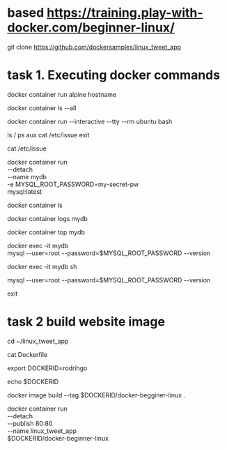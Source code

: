# based https://training.play-with-docker.com/beginner-linux/

git clone https://github.com/dockersamples/linux_tweet_app

# task 1. Executing docker commands
docker container run alpine hostname

docker container ls --all

docker container run --interactive --tty --rm ubuntu bash

ls /
ps aux
cat /etc/issue
exit

cat /etc/issue

docker container run \
--detach \
--name mydb \
-e MYSQL_ROOT_PASSWORD=my-secret-pw \
mysql:latest

docker container ls

docker container logs mydb

docker container top mydb

docker exec -it mydb \
mysql --user=root --password=$MYSQL_ROOT_PASSWORD --version

docker exec -it mydb sh

mysql --user=root --password=$MYSQL_ROOT_PASSWORD --version

exit

# task 2 build website image

 cd ~/linux_tweet_app

 cat Dockerfile

export DOCKERID=rodrihgo

echo $DOCKERID

docker image build --tag $DOCKERID/docker-begginer-linux .

 docker container run \
 --detach \
 --publish 80:80 \
 --name linux_tweet_app \
 $DOCKERID/docker-beginner-linux